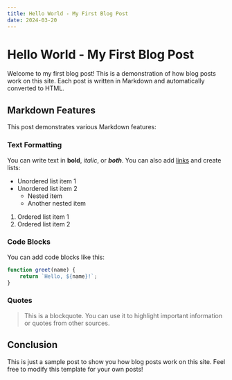 ```yaml
---
title: Hello World - My First Blog Post
date: 2024-03-20
---
```


# Hello World - My First Blog Post

Welcome to my first blog post! This is a demonstration of how blog posts work on this site. Each post is written in Markdown and automatically converted to HTML.

## Markdown Features

This post demonstrates various Markdown features:

### Text Formatting

You can write text in **bold**, *italic*, or ***both***. You can also add [links](https://example.com) and create lists:

- Unordered list item 1
- Unordered list item 2
  - Nested item
  - Another nested item

1. Ordered list item 1
2. Ordered list item 2

### Code Blocks

You can add code blocks like this:

```javascript
function greet(name) {
    return `Hello, ${name}!`;
}
```

### Quotes

> This is a blockquote. You can use it to highlight important information or quotes from other sources.

## Conclusion

This is just a sample post to show you how blog posts work on this site. Feel free to modify this template for your own posts! 
